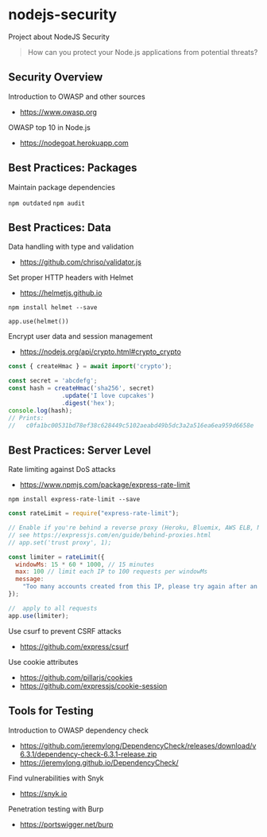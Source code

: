 # nodejs-security

Project about NodeJS Security

> How can you protect your Node.js applications from potential threats?

## Security Overview

Introduction to OWASP and other sources

* https://www.owasp.org

OWASP top 10 in Node.js

* https://nodegoat.herokuapp.com

## Best Practices: Packages

Maintain package dependencies

`npm outdated`
`npm audit`


## Best Practices: Data

Data handling with type and validation

* https://github.com/chriso/validator.js

Set proper HTTP headers with Helmet

* https://helmetjs.github.io

`npm install helmet --save`

`app.use(helmet())`


Encrypt user data and session management

* https://nodejs.org/api/crypto.html#crypto_crypto

```js
const { createHmac } = await import('crypto');

const secret = 'abcdefg';
const hash = createHmac('sha256', secret)
               .update('I love cupcakes')
               .digest('hex');
console.log(hash);
// Prints:
//   c0fa1bc00531bd78ef38c628449c5102aeabd49b5dc3a2a516ea6ea959d6658e
```

## Best Practices: Server Level

Rate limiting against DoS attacks

* https://www.npmjs.com/package/express-rate-limit

`npm install express-rate-limit --save`

```js
const rateLimit = require("express-rate-limit");

// Enable if you're behind a reverse proxy (Heroku, Bluemix, AWS ELB, Nginx, etc)
// see https://expressjs.com/en/guide/behind-proxies.html
// app.set('trust proxy', 1);

const limiter = rateLimit({
  windowMs: 15 * 60 * 1000, // 15 minutes
  max: 100 // limit each IP to 100 requests per windowMs
  message:
    "Too many accounts created from this IP, please try again after an hour"
});

//  apply to all requests
app.use(limiter);
```

Use csurf to prevent CSRF attacks

* https://github.com/express/csurf

Use cookie attributes

* https://github.com/pillarjs/cookies
* https://github.com/expressjs/cookie-session

## Tools for Testing

Introduction to OWASP dependency check

* https://github.com/jeremylong/DependencyCheck/releases/download/v6.3.1/dependency-check-6.3.1-release.zip
* https://jeremylong.github.io/DependencyCheck/

Find vulnerabilities with Snyk

* https://snyk.io

Penetration testing with Burp

* https://portswigger.net/burp